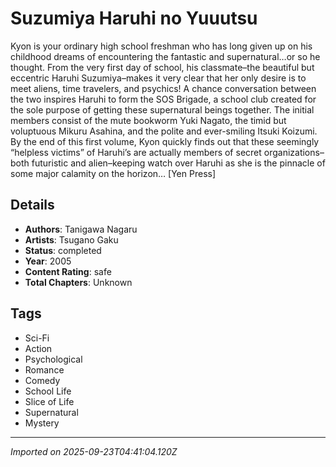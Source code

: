 # Suzumiya Haruhi no Yuuutsu

Kyon is your ordinary high school freshman who has long given up on his childhood dreams of encountering the fantastic and supernatural…or so he thought. From the very first day of school, his classmate–the beautiful but eccentric Haruhi Suzumiya–makes it very clear that her only desire is to meet aliens, time travelers, and psychics! A chance conversation between the two inspires Haruhi to form the SOS Brigade, a school club created for the sole purpose of getting these supernatural beings together. The initial members consist of the mute bookworm Yuki Nagato, the timid but voluptuous Mikuru Asahina, and the polite and ever-smiling Itsuki Koizumi. By the end of this first volume, Kyon quickly finds out that these seemingly “helpless victims” of Haruhi’s are actually members of secret organizations–both futuristic and alien–keeping watch over Haruhi as she is the pinnacle of some major calamity on the horizon… [Yen Press]

## Details
- **Authors**: Tanigawa Nagaru
- **Artists**: Tsugano Gaku
- **Status**: completed
- **Year**: 2005
- **Content Rating**: safe
- **Total Chapters**: Unknown

## Tags
- Sci-Fi
- Action
- Psychological
- Romance
- Comedy
- School Life
- Slice of Life
- Supernatural
- Mystery

---
*Imported on 2025-09-23T04:41:04.120Z*
